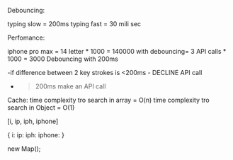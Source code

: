 Debouncing:

typing slow = 200ms typing fast = 30 mili sec

Perfomance:

iphone pro max = 14 letter * 1000 = 140000
with debouncing= 3 API calls * 1000 = 3000
Debouncing with 200ms

-if difference between 2 key strokes is <200ms - DECLINE API call 
-  >200ms make an API call

Cache: time complexity tro search in array = O(n) time complexity tro search in Object = O(1)

[i, ip, iph, iphone]

{ i: ip: iph: iphone: }

new Map();